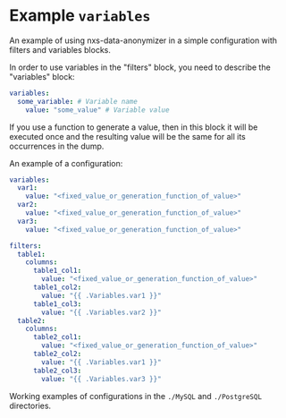 # Example `variables`

An example of using nxs-data-anonymizer in a simple configuration with filters and variables blocks.

In order to use variables in the "filters" block, you need to describe the "variables" block:
```yaml
variables:
  some_variable: # Variable name
    value: "some_value" # Variable value
```

If you use a function to generate a value, then in this block it will be executed once and the resulting value will be the same for all its occurrences in the dump.

An example of a configuration:
```yaml
variables:
  var1:
    value: "<fixed_value_or_generation_function_of_value>"
  var2:
    value: "<fixed_value_or_generation_function_of_value>"
  var3:
    value: "<fixed_value_or_generation_function_of_value>"

filters:
  table1:
    columns:
      table1_col1:
        value: "<fixed_value_or_generation_function_of_value>"
      table1_col2:
        value: "{{ .Variables.var1 }}"
      table1_col3:
        value: "{{ .Variables.var2 }}"
  table2:
    columns:
      table2_col1:
        value: "<fixed_value_or_generation_function_of_value>"
      table2_col2:
        value: "{{ .Variables.var1 }}"
      table2_col3:
        value: "{{ .Variables.var3 }}"
```

Working examples of configurations in the `./MySQL` and `./PostgreSQL` directories.